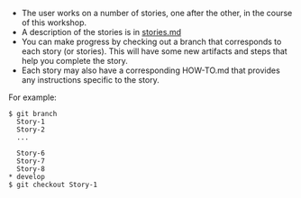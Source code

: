 - The user works on a number of stories, one after the other, in the course of this workshop.
- A description of the stories is in [stories.md](stories.md)
- You can make progress by checking out a branch that corresponds to each story (or stories). This will have some new artifacts and steps that help you complete the story.
- Each story may also have a corresponding HOW-TO.md that provides any instructions specific to the story.

For example:

```
$ git branch
  Story-1
  Story-2
  ...
  
  Story-6
  Story-7
  Story-8
* develop
$ git checkout Story-1

```
